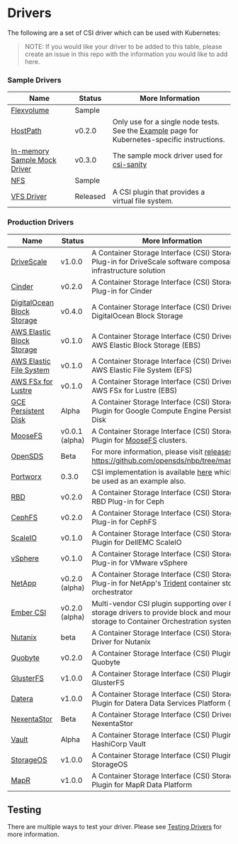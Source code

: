 # Drivers
The following are a set of CSI driver which can be used with Kubernetes:

> NOTE: If you would like your driver to be added to this table, please create an issue in this repo with the information you would like to add here.

### Sample Drivers
Name | Status | More Information
-----|--------|-------
[Flexvolume](https://github.com/kubernetes-csi/drivers/tree/master/pkg/flexadapter) | Sample |
[HostPath](https://github.com/kubernetes-csi/drivers/tree/master/pkg/hostpath) | v0.2.0 | Only use for a single node tests. See the [Example](Example.html) page for Kubernetes-specific instructions.
[In-memory Sample Mock Driver](https://github.com/kubernetes-csi/csi-test/tree/master/mock/service) | v0.3.0 | The sample mock driver used for [csi-sanity](https://github.com/kubernetes-csi/csi-test/tree/master/cmd/csi-sanity)
[NFS](https://github.com/kubernetes-csi/drivers/tree/master/pkg/nfs) | Sample |
[VFS Driver](https://github.com/thecodeteam/csi-vfs) | Released | A CSI plugin that provides a virtual file system.

### Production Drivers
Name | Status | More Information
-----|--------|-------
[DriveScale](https://github.com/DriveScale/k8s-plugins)|v1.0.0|A Container Storage Interface (CSI) Storage Plug-in for DriveScale software composable infrastructure solution
[Cinder](https://github.com/kubernetes/cloud-provider-openstack/tree/master/pkg/csi/cinder)|v0.2.0|A Container Storage Interface (CSI) Storage Plug-in for Cinder
[DigitalOcean Block Storage](https://github.com/digitalocean/csi-digitalocean) | v0.4.0 | A Container Storage Interface (CSI) Driver for DigitalOcean Block Storage
[AWS Elastic Block Storage](https://github.com/kubernetes-sigs/aws-ebs-csi-driver) | v0.1.0 | A Container Storage Interface (CSI) Driver for AWS Elastic Block Storage (EBS)
[AWS Elastic File System](https://github.com/aws/aws-efs-csi-driver) | v0.1.0 | A Container Storage Interface (CSI) Driver for AWS Elastic File System (EFS)
[AWS FSx for Lustre](https://github.com/aws/aws-fsx-csi-driver) | v0.1.0 | A Container Storage Interface (CSI) Driver for AWS FSx for Lustre (EBS)
[GCE Persistent Disk](https://github.com/kubernetes-sigs/gcp-compute-persistent-disk-csi-driver)|Alpha|A Container Storage Interface (CSI) Storage Plugin for Google Compute Engine Persistent Disk
[MooseFS](https://github.com/moosefs/moosefs-csi)|v0.0.1 (alpha)|A Container Storage Interface (CSI) Storage Plugin for [MooseFS](https://moosefs.com/) clusters.
[OpenSDS](https://www.opensds.io/) | Beta | For more information, please visit [releases](https://github.com/opensds/nbp/releases) and https://github.com/opensds/nbp/tree/master/csi
[Portworx](https://portworx.com/) | 0.3.0 | CSI implementation is available [here](https://github.com/libopenstorage/openstorage/tree/master/csi) which can be used as an example also.
[RBD](https://github.com/ceph/ceph-csi)|v0.2.0|A Container Storage Interface (CSI) Storage RBD Plug-in for Ceph
[CephFS](https://github.com/ceph/ceph-csi)|v0.2.0|A Container Storage Interface (CSI) Storage Plug-in for CephFS
[ScaleIO](https://github.com/thecodeteam/csi-scaleio)|v0.1.0|A Container Storage Interface (CSI) Storage Plugin for DellEMC ScaleIO
[vSphere](https://github.com/thecodeteam/csi-vsphere)|v0.1.0|A Container Storage Interface (CSI) Storage Plug-in for VMware vSphere
[NetApp](https://github.com/NetApp/trident) | v0.2.0 (alpha) | A Container Storage Interface (CSI) Storage Plug-in for NetApp's [Trident](https://netapp-trident.readthedocs.io/) container storage orchestrator
[Ember CSI](https://ember-csi.io) | v0.2.0 (alpha) | Multi-vendor CSI plugin supporting over 80 storage drivers to provide block and mount storage to Container Orchestration systems.
[Nutanix](https://portal.nutanix.com/#/page/docs/details?targetId=CSI-Volume-Driver:CSI-Volume-Driver) | beta | A Container Storage Interface (CSI) Storage Driver for Nutanix
[Quobyte](https://github.com/quobyte/quobyte-csi) | v0.2.0 | A Container Storage Interface (CSI) Plugin for Quobyte
[GlusterFS](https://github.com/gluster/gluster-csi-driver) | v1.0.0 | A Container Storage Interface (CSI) Plugin for GlusterFS
[Datera](https://github.com/Datera/kubernetes-driver)|v1.0.0|A Container Storage Interface (CSI) Storage Plugin for Datera Data Services Platform (DSP)
[NexentaStor](https://github.com/Nexenta/nexentastor-csi-driver) | Beta | A Container Storage Interface (CSI) Driver for NexentaStor
[Vault](https://github.com/kubevault/csi-driver) | Alpha | A Container Storage Interface (CSI) Plugin for HashiCorp Vault
[StorageOS](https://storageos.com/) | v1.0.0 | A Container Storage Interface (CSI) Plugin for StorageOS
[MapR](https://github.com/mapr/mapr-csi) | v1.0.0 | A Container Storage Interface (CSI) Storage Plugin for MapR Data Platform

## Testing
There are multiple ways to test your driver. Please see [Testing Drivers](Testing-Drivers.html) for more information.

